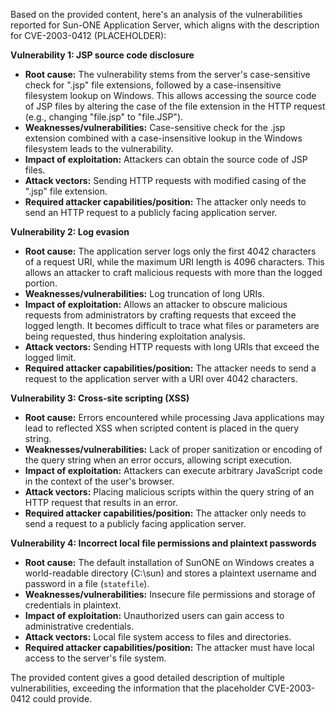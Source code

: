 Based on the provided content, here's an analysis of the vulnerabilities reported for Sun-ONE Application Server, which aligns with the description for CVE-2003-0412 (PLACEHOLDER):

**Vulnerability 1: JSP source code disclosure**

*   **Root cause:** The vulnerability stems from the server's case-sensitive check for ".jsp" file extensions, followed by a case-insensitive filesystem lookup on Windows. This allows accessing the source code of JSP files by altering the case of the file extension in the HTTP request (e.g., changing "file.jsp" to "file.JSP").
*   **Weaknesses/vulnerabilities:** Case-sensitive check for the .jsp extension combined with a case-insensitive lookup in the Windows filesystem leads to the vulnerability.
*   **Impact of exploitation:** Attackers can obtain the source code of JSP files.
*   **Attack vectors:** Sending HTTP requests with modified casing of the ".jsp" file extension.
*   **Required attacker capabilities/position:** The attacker only needs to send an HTTP request to a publicly facing application server.

**Vulnerability 2: Log evasion**

*   **Root cause:** The application server logs only the first 4042 characters of a request URI, while the maximum URI length is 4096 characters. This allows an attacker to craft malicious requests with more than the logged portion.
*   **Weaknesses/vulnerabilities:**  Log truncation of long URIs.
*   **Impact of exploitation:** Allows an attacker to obscure malicious requests from administrators by crafting requests that exceed the logged length. It becomes difficult to trace what files or parameters are being requested, thus hindering exploitation analysis.
*   **Attack vectors:** Sending HTTP requests with long URIs that exceed the logged limit.
*    **Required attacker capabilities/position:** The attacker needs to send a request to the application server with a URI over 4042 characters.

**Vulnerability 3: Cross-site scripting (XSS)**

*   **Root cause:** Errors encountered while processing Java applications may lead to reflected XSS when scripted content is placed in the query string.
*  **Weaknesses/vulnerabilities:** Lack of proper sanitization or encoding of the query string when an error occurs, allowing script execution.
*   **Impact of exploitation:** Attackers can execute arbitrary JavaScript code in the context of the user's browser.
*   **Attack vectors:** Placing malicious scripts within the query string of an HTTP request that results in an error.
*  **Required attacker capabilities/position:** The attacker only needs to send a request to a publicly facing application server.

**Vulnerability 4: Incorrect local file permissions and plaintext passwords**

*   **Root cause:** The default installation of SunONE on Windows creates a world-readable directory (C:\sun) and stores a plaintext username and password in a file (`statefile`).
*   **Weaknesses/vulnerabilities:** Insecure file permissions and storage of credentials in plaintext.
*   **Impact of exploitation:** Unauthorized users can gain access to administrative credentials.
*   **Attack vectors:**  Local file system access to files and directories.
*  **Required attacker capabilities/position:** The attacker must have local access to the server's file system.

The provided content gives a good detailed description of multiple vulnerabilities, exceeding the information that the placeholder CVE-2003-0412 could provide.